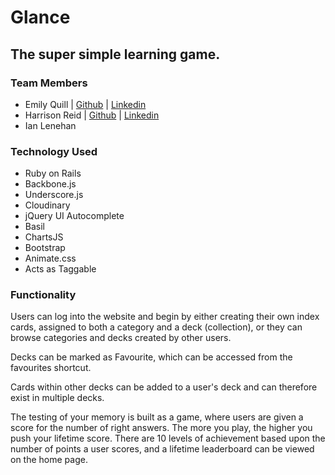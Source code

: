 # Glance

## The super simple learning game.

### Team Members
* Emily Quill | [Github](https://github.com/emilyquill) | [Linkedin](https://uk.linkedin.com/in/emilyquill)
* Harrison Reid | [Github](https://github.com/twosmalltrees) | [Linkedin](https://au.linkedin.com/in/harrisonreid91)
* Ian Lenehan

### Technology Used
* Ruby on Rails
* Backbone.js
* Underscore.js
* Cloudinary
* jQuery UI Autocomplete
* Basil
* ChartsJS
* Bootstrap
* Animate.css
* Acts as Taggable

### Functionality

Users can log into the website and begin by either creating their own index cards, assigned to both a category and a deck (collection), or they can browse categories and decks created by other users.

Decks can be marked as Favourite, which can be accessed from the favourites shortcut.

Cards within other decks can be added to a user's deck and can therefore exist in multiple decks.

The testing of your memory is built as a game, where users are given a score for the number of right answers. The more you play, the higher you push your lifetime score. There are 10 levels of achievement based upon the number of points a user scores, and a lifetime leaderboard can be viewed on the home page.
